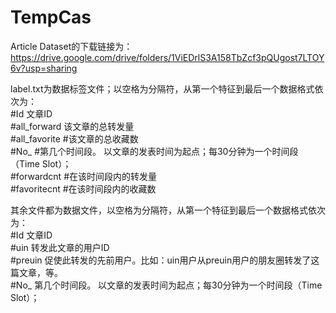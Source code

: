 # TempCas
Article Dataset的下载链接为：https://drive.google.com/drive/folders/1ViEDrlS3A158TbZcf3pQUgost7LTOY6v?usp=sharing

label.txt为数据标签文件；以空格为分隔符，从第一个特征到最后一个数据格式依次为：  
 #Id  文章ID  
 #all_forward	  该文章的总转发量  
 #all_favorite	#该文章的总收藏数  
 #No_	    #第几个时间段。   以文章的发表时间为起点；每30分钟为一个时间段（Time Slot）；  
 #forwardcnt	 #在该时间段内的转发量  
 #favoritecnt    #在该时间段内的收藏数  
 
 其余文件都为数据文件，以空格为分隔符，从第一个特征到最后一个数据格式依次为：  
#Id   文章ID  
#uin   转发此文章的用户ID  
#preuin     促使此转发的先前用户。比如：uin用户从preuin用户的朋友圈转发了这篇文章，等。  
#No_   第几个时间段。   以文章的发表时间为起点；每30分钟为一个时间段（Time Slot）；  
